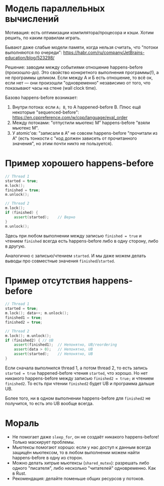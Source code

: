 # Модель параллельных вычислений
Мотивация: есть оптимизации компилятора/процесора и кэши.
Хотим решить, по каким правилам играть.

Бывают даже слабые модели памяти, когда нельзя считать, что "потоки выполняются по очереди": https://habr.com/ru/company/JetBrains-education/blog/523298/

Решение: заводим между событиями отношение happens-before (произошло-до).
Это свойство конкретного выполнения программы(!), а не программы целиком.
Если между А и Б есть отношение, то всё ок, если нет — они произошли "одновременно" независимо от того, что показывают часы на стене (wall clock time).

Базово happens-before возникает:

1. Внутри потока: если `A; B`, то A happened-before B. Плюс ещё некоторые "sequenced-before": https://en.cppreference.com/w/cpp/language/eval_order
2. Между потоками: "отпустили мьютекс M" happens-before "взяли мьютекс M".
3. У atomic'ов: "записали в A" не совсем happens-before "прочитали из A" (есть тонкости с "код должен зависеть от прочитанного значения", но этим почти никто не пользуется).

# Пример хорошего happens-before
```c++
// Thread 1
started = true;
m.lock();
finished = true;
m.unlock();

// Thread 2
m.lock();
if (finished) {
    assert(started);    // Верно
}
m.unlock();
```

Здесь при любом выполнении между записью `finished = true` и чтением `finished`
всегда есть happens-before либо в одну сторону, либо в другую.

Аналогично с записью/чтением `started`.
И мы даже можем делать выводы про совместные значения `finished`/`started`.

# Пример отсутствия happens-before
```c++
// Thread 1
started = true;
m.lock(); data++; m.unlock();
finished1 = true;
finished2 = true;

// Thread 2
m.lock(); m.unlock();
if (finished2) { // UB
    assert(finished1);  // Непонятно, UB/reordering
    assert(data > 0);   // Непонятно, UB
    assert(started);    // Непонятно, UB
}
```

Если сначала выполнился thread 1, а потом thread 2,
то есть запись `started = true` happened-before чтения `started`, что хорошо.
Но нет никакого happens-before между записью `finished2 = true;` и чтением `finished2`.
То есть при чтении `finished2` будет UB и программа дальше UB.

Более того, ни в одном выполнении happens-before для `finished2` не получится,
то есть это UB вообще всегда.

# Мораль
* Не помогает даже `sleep_for`, он не создаёт никакого happens-before!
  Только маскирует проблемы.
* Мьютексы помогают хорошо: если у нас доступ к данным всегда защищён мьютексом, то в любом выполнении можем найти happens-before в одну из сторон.
* Можно делать хитрые мьютексы (`shared_mutex`): разрешать либо одного "писателя", либо несколько "читателей" одновременно.
  Как в Rust.
* Рекомендация: делайте поменьше общих ресурсов у потоков.
